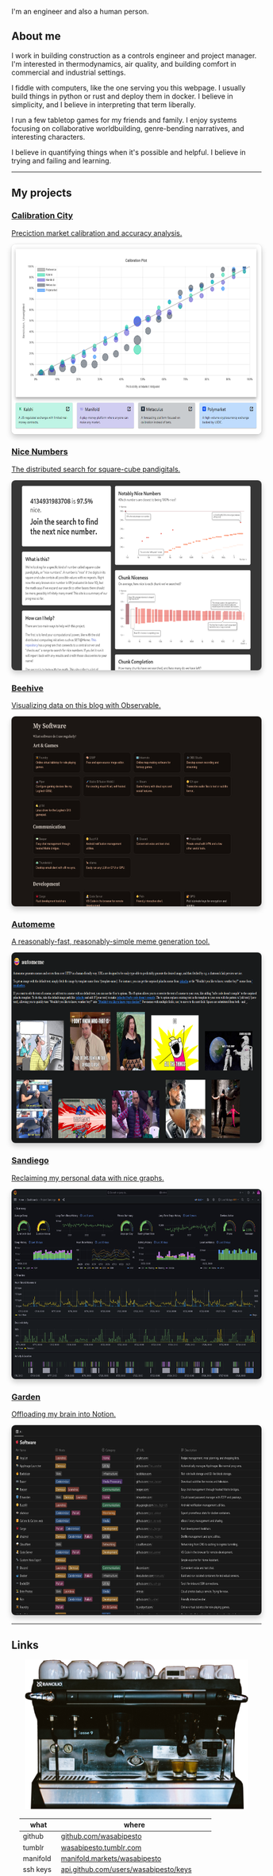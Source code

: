 <style>
h1.hero {
  margin: 2rem 0;
  font-size: 3rem;
  background: linear-gradient(30deg, var(--theme-foreground-focus), currentColor);
  -webkit-background-clip: text;
  -webkit-text-fill-color: transparent;
  background-clip: text;
}

.card {
  margin: 0;
}
.gallery img {
  max-width: 100%;
  border-radius: 8px;
  box-shadow: 0 0 0 0.75px rgba(128, 128, 128, 0.2), 0 6px 12px 0 rgba(0, 0, 0, 0.2);
  aspect-ratio: 2500 / 1900;
}
.center {
  display: flex;
  text-align: center;
  align-items: center;
  justify-content: center;
}
</style>

<h1 class="hero">Hello, I'm wasabipesto.</h1>

I'm an engineer and also a human person.

## About me

I work in building construction as a controls engineer and project manager. I'm interested in thermodynamics, air quality, and building comfort in commercial and industrial settings.

I fiddle with computers, like the one serving you this webpage. I usually build things in python or rust and deploy them in docker. I believe in simplicity, and I believe in interpreting that term liberally.

I run a few tabletop games for my friends and family. I enjoy systems focusing on collaborative worldbuilding, genre-bending narratives, and interesting characters.

I believe in quantifying things when it's possible and helpful. I believe in trying and failing and learning.

---

## My projects

<div class="grid grid-cols-2">
  <div class="card gallery">
  <a href="https://calibration.city/">
    <h3>Calibration City</h3>
    <div>Preciction market calibration and accuracy analysis.</div>
    <p><img src="homepage/projects/calibrationcity.png" /></p>
  </a>
  </div>
  <div class="card gallery">
  <a href="https://nicenumbers.net/">
    <h3>Nice Numbers</h3>
    <div>The distributed search for square-cube pandigitals.</div>
    <p><img src="homepage/projects/nicenumbers.png" /></p>
  </a>
  </div>
  <div class="card gallery">
  <a href="https://github.com/wasabipesto/beehive">
    <h3>Beehive</h3>
    <div>Visualizing data on this blog with Observable.</div>
    <p><img src="homepage/projects/beehive.png" /></p>
  </a>
  </div>
  <div class="card gallery">
  <a href="https://meme.limo/">
    <h3>Automeme</h3>
    <div>A reasonably-fast, reasonably-simple meme generation tool.</div>
    <p><img src="homepage/projects/automeme.png" /></p>
  </a>
  </div>
  <div class="card gallery">
  <a href="https://github.com/wasabipesto/sandiego">
    <h3>Sandiego</h3>
    <div>Reclaiming my personal data with nice graphs.</div>
    <p><img src="homepage/projects/sandiego.png" /></p>
  </a>
  </div>
  <div class="card gallery">
  <a href="https://wasabipesto.com/notion">
    <h3>Garden</h3>
    <div>Offloading my brain into Notion.</div>
    <p><img src="homepage/projects/garden.png" /></p>
  </a>
  </div>
</div>

---

## Links

<div class="grid grid-cols-3">
  <div class="card center">
    <a href="https://applianceri.ng/next?host=wasabipesto.com">
      <img src="homepage/classe-nBoPjadlesc.500x334.png" style="max-width: 90%;">
    </a>
  </div>
  <div class="card grid-colspan-2">
  <div style="width: 95%; margin: 1rem;">

| what      | where                                                                                          |
| --------- | ---------------------------------------------------------------------------------------------- |
| github    | [github.com/wasabipesto](https://github.com/wasabipesto)                                       |
| tumblr    | [wasabipesto.tumblr.com](https://wasabipesto.tumblr.com)                                       |
| manifold  | [manifold.markets/wasabipesto](https://manifold.markets/wasabipesto)                           |
| ssh keys  | [api.github.com/users/wasabipesto/keys](https://api.github.com/users/wasabipesto/keys)         |
| gpg keys  | [api.github.com/users/wasabipesto/gpg_keys](https://api.github.com/users/wasabipesto/gpg_keys) |
| copyright | [CC BY-NC-SA 4.0 Deed](https://creativecommons.org/licenses/by-nc-sa/4.0/)                     |
| email     | [contact@wasabipesto.com](mailto://contact@wasabipesto.com)                                    |
| status    | [status.wasabipesto.com](https://status.wasabipesto.com/)                                      |

  </div>
  </div>
</div>

